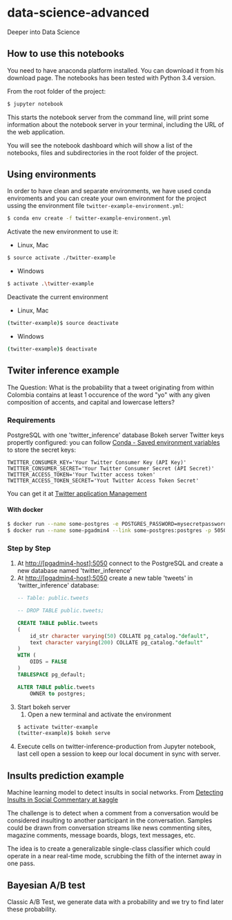 # data-science-advanced
Deeper into Data Science

## How to use this notebooks

You need to have anaconda platform installed. You can download it from his download page. The notebooks has been tested with Python 3.4 version.

From the root folder of the project:
```bash
$ jupyter notebook
```

This starts the notebook server from the command line, will print some information about the notebook server in your terminal, including the URL of the web application.

You will see the notebook dashboard which will show a list of the notebooks, files and subdirectories in the root folder of the project.

## Using environments

In order to have clean and separate environments, we have used conda enviroments and you can create your own environment for the project ussing the environment file `twitter-example-environment.yml`:

```bash
$ conda env create -f twitter-example-environment.yml
```

Activate the new environment to use it:
*   Linux, Mac
```bash
$ source activate ./twitter-example
```
*   Windows
```bash
$ activate .\twitter-example
```

Deactivate the current environment
*   Linux, Mac
```bash
(twitter-example)$ source deactivate
```
*   Windows
```bash
(twitter-example)$ deactivate
```

## Twiter inference example

The Question: What is the probability that a tweet originating from within Colombia contains at least 1 occurence of the word "yo" with any given composition of accents, and capital and lowercase letters?

### Requirements

PostgreSQL with one 'twitter_inference' database
Bokeh server
Twitter keys propertly configured: you can follow [Conda - Saved environment variables](https://conda.io/docs/using/envs.html#saved-environment-variables) to store the secret keys:
```
TWITTER_CONSUMER_KEY='Your Twitter Consumer Key (API Key)'
TWITTER_CONSUMER_SECRET='Your Twitter Consumer Secret (API Secret)'
TWITTER_ACCESS_TOKEN='Your Twitter access token'
TWITTER_ACCESS_TOKEN_SECRET='Yout Twitter Access Token Secret'
```
You can get it at [Twitter application Management](https://apps.twitter.com)

#### With docker

```bash
$ docker run --name some-postgres -e POSTGRES_PASSWORD=mysecretpassword -p 5432:5432 -d postgres
$ docker run --name some-pgadmin4 --link some-postgres:postgres -p 5050:5050 -d fenglc/pgadmin4
```

### Step by Step

1.  At <http://[pgadmin4-host]:5050> connect to the PostgreSQL and create a new database named 'twitter_inference'
1.  At <http://[pgadmin4-host]:5050> create a new table 'tweets' in 'twitter_inference' database:
    ```sql
    -- Table: public.tweets

    -- DROP TABLE public.tweets;

    CREATE TABLE public.tweets
    (
        id_str character varying(50) COLLATE pg_catalog."default",
        text character varying(200) COLLATE pg_catalog."default"
    )
    WITH (
        OIDS = FALSE
    )
    TABLESPACE pg_default;

    ALTER TABLE public.tweets
        OWNER to postgres;
    ```
1.  Start bokeh server
    1.  Open a new terminal and activate the environment
    ```bash
    $ activate twitter-example
    (twitter-example)$ bokeh serve
    ```
1.  Execute cells on twitter-inference-production from Jupyter notebook, last cell open a session to keep our local document in sync with server.

## Insults prediction example

Machine learning model to detect insults in social networks. From [Detecting Insults in Social Commentary at kaggle](https://www.kaggle.com/c/detecting-insults-in-social-commentary)

The challenge is to detect when a comment from a conversation would be considered insulting to another participant in the conversation. Samples could be drawn from conversation streams like news commenting sites, magazine comments, message boards, blogs, text messages, etc.

The idea is to create a generalizable single-class classifier which could operate in a near real-time mode, scrubbing the filth of the internet away in one pass.

## Bayesian A/B test

Classic A/B Test, we generate data with a probability and we try to find later these probability.
